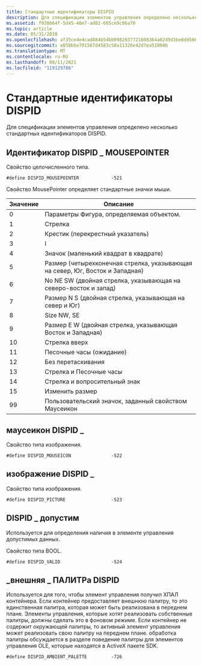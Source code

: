 ```yaml
---
title: Стандартные идентификаторы DISPID
description: Для спецификации элементов управления определено несколько стандартных идентификаторов DISPID.
ms.assetid: f938b64f-5d45-40e7-ad02-665ce9c86a70
ms.topic: article
ms.date: 05/31/2018
ms.openlocfilehash: af35ce4e4cad884b54bb0982037721608364a0249d3be6dd566f3aac766bb1f4
ms.sourcegitcommit: e858bbe701567d4583c50a11326e42d7ea51804b
ms.translationtype: MT
ms.contentlocale: ru-RU
ms.lasthandoff: 08/11/2021
ms.locfileid: "119129786"
---
```

# <a name="standard-dispids"></a>Стандартные идентификаторы DISPID

Для спецификации элементов управления определено несколько стандартных идентификаторов DISPID.

## <a name="dispid_mousepointer"></a>Идентификатор DISPID \_ MOUSEPOINTER

Свойство целочисленного типа.

``` syntax
#define DISPID_MOUSEPOINTER            -521
```

Свойство MousePointer определяет стандартные значки мыши.



| Значение         | Описание                                                                |
|---------------|----------------------------------------------------------------------------|
| 0<br/>  | Параметры Фигура, определяемая объектом.<br/>                       |
| 1<br/>  | Стрелка<br/>                                                           |
| 2<br/>  | Крестик (перекрестный указатель)<br/>                                      |
| 3<br/>  | I<br/>                                                          |
| 4<br/>  | Значок (маленький квадрат в квадрате)<br/>                             |
| 5<br/>  | Размер (четырехконечная стрелка, указывающая на север, Юг, Восток и Западная)<br/> |
| 6<br/>  | No NE SW (двойная стрелка, указывающая на северо-восток и запад)<br/>      |
| 7<br/>  | Размер N S (двойная стрелка, указывающая на север и Юг)<br/>                |
| 8<br/>  | Size NW, SE<br/>                                                     |
| 9<br/>  | Размер E W (двойная стрелка, указывающая Восток и Западная)<br/>                  |
| 10<br/> | Стрелка вверх<br/>                                                        |
| 11<br/> | Песочные часы (ожидание)<br/>                                                |
| 12<br/> | Без перетаскивания<br/>                                                         |
| 13<br/> | Стрелка и Песочные часы<br/>                                             |
| 14<br/> | Стрелка и вопросительный знак<br/>                                         |
| 15<br/> | Изменить размер<br/>                                                        |
| 99<br/> | Пользовательский значок, заданный свойством Маусеикон<br/>                 |



 

## <a name="dispid_mouseicon"></a>маусеикон DISPID \_

Свойство типа изображения.

``` syntax
#define DISPID_MOUSEICON               -522
```

## <a name="dispid_picture"></a>изображение DISPID \_

Свойство типа изображения.

``` syntax
#define DISPID_PICTURE                 -523
```

## <a name="dispid_valid"></a>DISPID \_ допустим

Используется для определения наличия в элементе управления допустимых данных.

Свойство типа BOOL.

``` syntax
#define DISPID_VALID                   -524
```

## <a name="dispid_-ambient_palette"></a>\_внешняя \_ ПАЛИТРа DISPID

Используется для того, чтобы элемент управления получил ХПАЛ контейнера. Если контейнер предоставляет внешнюю палитру, то это единственная палитра, которая может быть реализована в переднем плане. Элементы управления, которые хотят реализовать собственные палитры, должны сделать это в фоновом режиме. Если контейнер не содержит окружающей палитры, то активный элемент управления может реализовать свою палитру на переднем плане. обработка палитры обсуждается в разделе поведение палитры для элементов управления OLE, которые находятся в ActiveX пакете SDK.

``` syntax
#define DISPID_AMBIENT_PALETTE         -726
```

 

 





